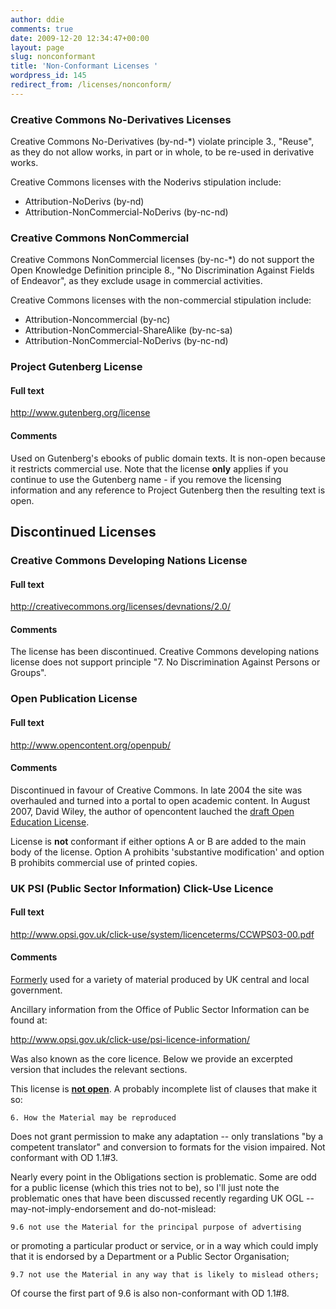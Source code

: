 ```yaml
---
author: ddie
comments: true
date: 2009-12-20 12:34:47+00:00
layout: page
slug: nonconformant
title: 'Non-Conformant Licenses '
wordpress_id: 145
redirect_from: /licenses/nonconform/
---
```


### Creative Commons No-Derivatives Licenses

Creative Commons No-Derivatives (by-nd-*) violate principle 3., "Reuse", as they do not allow works, in part or in whole, to be re-used in derivative works.

Creative Commons licenses with the Noderivs stipulation include:

* Attribution-NoDerivs (by-nd)
* Attribution-NonCommercial-NoDerivs (by-nc-nd)

### Creative Commons NonCommercial

Creative Commons NonCommercial licenses (by-nc-*) do not support the Open Knowledge Definition principle 8., "No Discrimination Against Fields of Endeavor", as they exclude usage in commercial activities.

Creative Commons licenses with the non-commercial stipulation include:

* Attribution-Noncommercial (by-nc)
* Attribution-NonCommercial-ShareAlike (by-nc-sa)
* Attribution-NonCommercial-NoDerivs (by-nc-nd)

### Project Gutenberg License

#### Full text

<http://www.gutenberg.org/license>

#### Comments

Used on Gutenberg's ebooks of public domain texts. It is non-open because it restricts commercial use. Note that the license **only** applies if you continue to use the Gutenberg name - if you remove the licensing information and any reference to Project Gutenberg then the resulting text is open.

## Discontinued Licenses

### Creative Commons Developing Nations License

#### Full text

<http://creativecommons.org/licenses/devnations/2.0/>

#### Comments

The license has been discontinued. Creative Commons developing nations license does not support principle "7. No Discrimination Against Persons or Groups".

### Open Publication License

#### Full text

<http://www.opencontent.org/openpub/>

#### Comments

Discontinued in favour of Creative Commons. In late 2004 the site was overhauled and turned into a portal to open academic content. In August 2007, David Wiley, the author of opencontent lauched the [draft Open Education License](http://www.opencontent.org/blog/archives/355).

License is **not** conformant if either options A or B are added to the main body of the license. Option A prohibits 'substantive modification' and option B prohibits commercial use of printed copies.


### UK PSI (Public Sector Information) Click-Use Licence

#### Full text

http://www.opsi.gov.uk/click-use/system/licenceterms/CCWPS03-00.pdf

#### Comments

[Formerly](http://lists.okfn.org/pipermail/od-discuss/2012-December/000245.html) used for a variety of material produced by UK central and local government.

Ancillary information from the Office of Public Sector Information can be found at:

<http://www.opsi.gov.uk/click-use/psi-licence-information/>

Was also known as the core licence. Below we provide an excerpted version that includes the relevant sections.

This license is **[not open](http://lists.okfn.org/pipermail/od-discuss/2012-December/000239.html)**. A probably incomplete list of clauses that make it so:

    6. How the Material may be reproduced

Does not grant permission to make any adaptation -- only translations
"by a competent translator" and conversion to formats for the vision
impaired. Not conformant with OD 1.1#3.

Nearly every point in the Obligations section is problematic. Some are
odd for a public license (which this tries not to be), so I'll just
note the problematic ones that have been discussed recently regarding
UK OGL -- may-not-imply-endorsement and do-not-mislead:

    9.6 not use the Material for the principal purpose of advertising
or promoting a particular product or service, or in a way which could
imply that it is endorsed by a Department or a Public Sector
Organisation;

    9.7 not use the Material in any way that is likely to mislead others;

Of course the first part of 9.6 is also non-conformant with OD 1.1#8.
